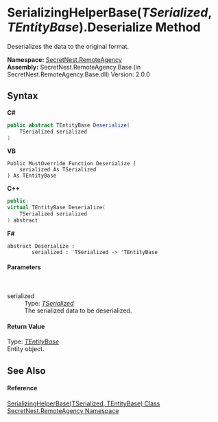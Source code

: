 # SerializingHelperBase(*TSerialized*, *TEntityBase*).Deserialize Method 
 

Deserializes the data to the original format.

**Namespace:**&nbsp;<a href="N_SecretNest_RemoteAgency">SecretNest.RemoteAgency</a><br />**Assembly:**&nbsp;SecretNest.RemoteAgency.Base (in SecretNest.RemoteAgency.Base.dll) Version: 2.0.0

## Syntax

**C#**<br />
``` C#
public abstract TEntityBase Deserialize(
	TSerialized serialized
)
```

**VB**<br />
``` VB
Public MustOverride Function Deserialize ( 
	serialized As TSerialized
) As TEntityBase
```

**C++**<br />
``` C++
public:
virtual TEntityBase Deserialize(
	TSerialized serialized
) abstract
```

**F#**<br />
``` F#
abstract Deserialize : 
        serialized : 'TSerialized -> 'TEntityBase 

```


#### Parameters
&nbsp;<dl><dt>serialized</dt><dd>Type: <a href="T_SecretNest_RemoteAgency_SerializingHelperBase_2">*TSerialized*</a><br />The serialized data to be deserialized.</dd></dl>

#### Return Value
Type: <a href="T_SecretNest_RemoteAgency_SerializingHelperBase_2">*TEntityBase*</a><br />Entity object.

## See Also


#### Reference
<a href="T_SecretNest_RemoteAgency_SerializingHelperBase_2">SerializingHelperBase(TSerialized, TEntityBase) Class</a><br /><a href="N_SecretNest_RemoteAgency">SecretNest.RemoteAgency Namespace</a><br />